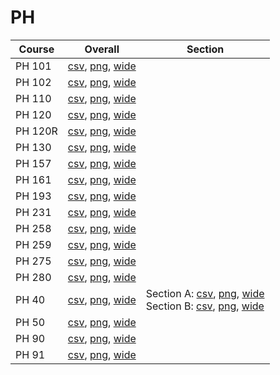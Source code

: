 # PH

| Course | Overall | Section |
| ------ | ------- | ------- |
| PH 101 | [csv](https://github.com/UCSD-Historical-Enrollment-Data/2025Fall/blob/main/overall/PH%20101.csv), [png](https://raw.githubusercontent.com/UCSD-Historical-Enrollment-Data/2025Fall/main/plot_overall/PH%20101.png), [wide](https://raw.githubusercontent.com/UCSD-Historical-Enrollment-Data/2025Fall/main/plot_overall_wide/PH%20101.png) |  |
| PH 102 | [csv](https://github.com/UCSD-Historical-Enrollment-Data/2025Fall/blob/main/overall/PH%20102.csv), [png](https://raw.githubusercontent.com/UCSD-Historical-Enrollment-Data/2025Fall/main/plot_overall/PH%20102.png), [wide](https://raw.githubusercontent.com/UCSD-Historical-Enrollment-Data/2025Fall/main/plot_overall_wide/PH%20102.png) |  |
| PH 110 | [csv](https://github.com/UCSD-Historical-Enrollment-Data/2025Fall/blob/main/overall/PH%20110.csv), [png](https://raw.githubusercontent.com/UCSD-Historical-Enrollment-Data/2025Fall/main/plot_overall/PH%20110.png), [wide](https://raw.githubusercontent.com/UCSD-Historical-Enrollment-Data/2025Fall/main/plot_overall_wide/PH%20110.png) |  |
| PH 120 | [csv](https://github.com/UCSD-Historical-Enrollment-Data/2025Fall/blob/main/overall/PH%20120.csv), [png](https://raw.githubusercontent.com/UCSD-Historical-Enrollment-Data/2025Fall/main/plot_overall/PH%20120.png), [wide](https://raw.githubusercontent.com/UCSD-Historical-Enrollment-Data/2025Fall/main/plot_overall_wide/PH%20120.png) |  |
| PH 120R | [csv](https://github.com/UCSD-Historical-Enrollment-Data/2025Fall/blob/main/overall/PH%20120R.csv), [png](https://raw.githubusercontent.com/UCSD-Historical-Enrollment-Data/2025Fall/main/plot_overall/PH%20120R.png), [wide](https://raw.githubusercontent.com/UCSD-Historical-Enrollment-Data/2025Fall/main/plot_overall_wide/PH%20120R.png) |  |
| PH 130 | [csv](https://github.com/UCSD-Historical-Enrollment-Data/2025Fall/blob/main/overall/PH%20130.csv), [png](https://raw.githubusercontent.com/UCSD-Historical-Enrollment-Data/2025Fall/main/plot_overall/PH%20130.png), [wide](https://raw.githubusercontent.com/UCSD-Historical-Enrollment-Data/2025Fall/main/plot_overall_wide/PH%20130.png) |  |
| PH 157 | [csv](https://github.com/UCSD-Historical-Enrollment-Data/2025Fall/blob/main/overall/PH%20157.csv), [png](https://raw.githubusercontent.com/UCSD-Historical-Enrollment-Data/2025Fall/main/plot_overall/PH%20157.png), [wide](https://raw.githubusercontent.com/UCSD-Historical-Enrollment-Data/2025Fall/main/plot_overall_wide/PH%20157.png) |  |
| PH 161 | [csv](https://github.com/UCSD-Historical-Enrollment-Data/2025Fall/blob/main/overall/PH%20161.csv), [png](https://raw.githubusercontent.com/UCSD-Historical-Enrollment-Data/2025Fall/main/plot_overall/PH%20161.png), [wide](https://raw.githubusercontent.com/UCSD-Historical-Enrollment-Data/2025Fall/main/plot_overall_wide/PH%20161.png) |  |
| PH 193 | [csv](https://github.com/UCSD-Historical-Enrollment-Data/2025Fall/blob/main/overall/PH%20193.csv), [png](https://raw.githubusercontent.com/UCSD-Historical-Enrollment-Data/2025Fall/main/plot_overall/PH%20193.png), [wide](https://raw.githubusercontent.com/UCSD-Historical-Enrollment-Data/2025Fall/main/plot_overall_wide/PH%20193.png) |  |
| PH 231 | [csv](https://github.com/UCSD-Historical-Enrollment-Data/2025Fall/blob/main/overall/PH%20231.csv), [png](https://raw.githubusercontent.com/UCSD-Historical-Enrollment-Data/2025Fall/main/plot_overall/PH%20231.png), [wide](https://raw.githubusercontent.com/UCSD-Historical-Enrollment-Data/2025Fall/main/plot_overall_wide/PH%20231.png) |  |
| PH 258 | [csv](https://github.com/UCSD-Historical-Enrollment-Data/2025Fall/blob/main/overall/PH%20258.csv), [png](https://raw.githubusercontent.com/UCSD-Historical-Enrollment-Data/2025Fall/main/plot_overall/PH%20258.png), [wide](https://raw.githubusercontent.com/UCSD-Historical-Enrollment-Data/2025Fall/main/plot_overall_wide/PH%20258.png) |  |
| PH 259 | [csv](https://github.com/UCSD-Historical-Enrollment-Data/2025Fall/blob/main/overall/PH%20259.csv), [png](https://raw.githubusercontent.com/UCSD-Historical-Enrollment-Data/2025Fall/main/plot_overall/PH%20259.png), [wide](https://raw.githubusercontent.com/UCSD-Historical-Enrollment-Data/2025Fall/main/plot_overall_wide/PH%20259.png) |  |
| PH 275 | [csv](https://github.com/UCSD-Historical-Enrollment-Data/2025Fall/blob/main/overall/PH%20275.csv), [png](https://raw.githubusercontent.com/UCSD-Historical-Enrollment-Data/2025Fall/main/plot_overall/PH%20275.png), [wide](https://raw.githubusercontent.com/UCSD-Historical-Enrollment-Data/2025Fall/main/plot_overall_wide/PH%20275.png) |  |
| PH 280 | [csv](https://github.com/UCSD-Historical-Enrollment-Data/2025Fall/blob/main/overall/PH%20280.csv), [png](https://raw.githubusercontent.com/UCSD-Historical-Enrollment-Data/2025Fall/main/plot_overall/PH%20280.png), [wide](https://raw.githubusercontent.com/UCSD-Historical-Enrollment-Data/2025Fall/main/plot_overall_wide/PH%20280.png) |  |
| PH 40 | [csv](https://github.com/UCSD-Historical-Enrollment-Data/2025Fall/blob/main/overall/PH%2040.csv), [png](https://raw.githubusercontent.com/UCSD-Historical-Enrollment-Data/2025Fall/main/plot_overall/PH%2040.png), [wide](https://raw.githubusercontent.com/UCSD-Historical-Enrollment-Data/2025Fall/main/plot_overall_wide/PH%2040.png) | Section A: [csv](https://github.com/UCSD-Historical-Enrollment-Data/2025Fall/blob/main/section/PH%2040_A.csv), [png](https://raw.githubusercontent.com/UCSD-Historical-Enrollment-Data/2025Fall/main/plot_section/PH%2040_A.png), [wide](https://raw.githubusercontent.com/UCSD-Historical-Enrollment-Data/2025Fall/main/plot_section_wide/PH%2040_A.png)<br>Section B: [csv](https://github.com/UCSD-Historical-Enrollment-Data/2025Fall/blob/main/section/PH%2040_B.csv), [png](https://raw.githubusercontent.com/UCSD-Historical-Enrollment-Data/2025Fall/main/plot_section/PH%2040_B.png), [wide](https://raw.githubusercontent.com/UCSD-Historical-Enrollment-Data/2025Fall/main/plot_section_wide/PH%2040_B.png) |
| PH 50 | [csv](https://github.com/UCSD-Historical-Enrollment-Data/2025Fall/blob/main/overall/PH%2050.csv), [png](https://raw.githubusercontent.com/UCSD-Historical-Enrollment-Data/2025Fall/main/plot_overall/PH%2050.png), [wide](https://raw.githubusercontent.com/UCSD-Historical-Enrollment-Data/2025Fall/main/plot_overall_wide/PH%2050.png) |  |
| PH 90 | [csv](https://github.com/UCSD-Historical-Enrollment-Data/2025Fall/blob/main/overall/PH%2090.csv), [png](https://raw.githubusercontent.com/UCSD-Historical-Enrollment-Data/2025Fall/main/plot_overall/PH%2090.png), [wide](https://raw.githubusercontent.com/UCSD-Historical-Enrollment-Data/2025Fall/main/plot_overall_wide/PH%2090.png) |  |
| PH 91 | [csv](https://github.com/UCSD-Historical-Enrollment-Data/2025Fall/blob/main/overall/PH%2091.csv), [png](https://raw.githubusercontent.com/UCSD-Historical-Enrollment-Data/2025Fall/main/plot_overall/PH%2091.png), [wide](https://raw.githubusercontent.com/UCSD-Historical-Enrollment-Data/2025Fall/main/plot_overall_wide/PH%2091.png) |  |
